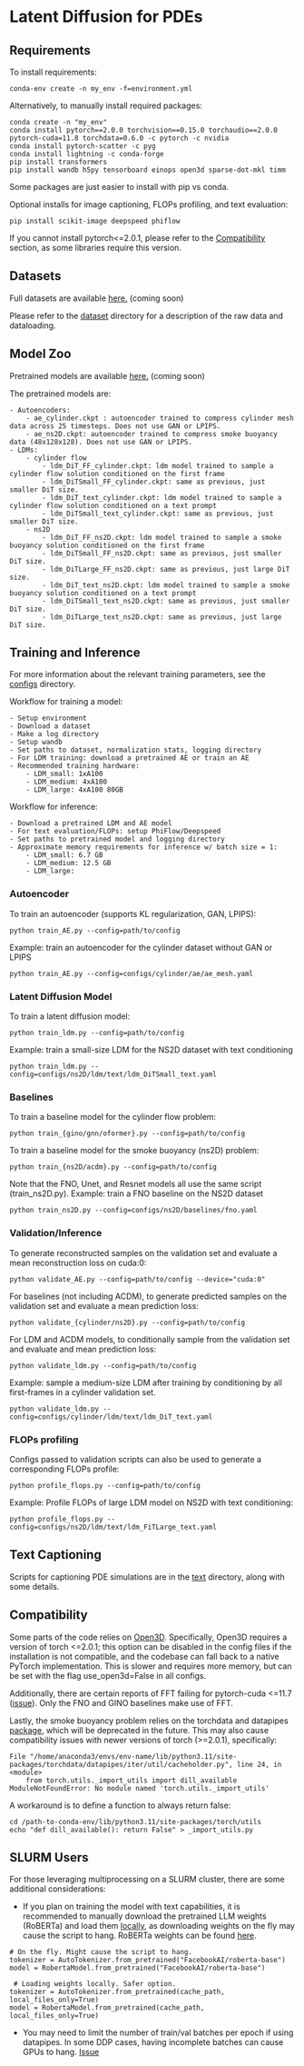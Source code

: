 # Latent Diffusion for PDEs

## Requirements

To install requirements:
```
conda-env create -n my_env -f=environment.yml
```

Alternatively, to manually install required packages:
```setup
conda create -n "my_env" 
conda install pytorch==2.0.0 torchvision==0.15.0 torchaudio==2.0.0 pytorch-cuda=11.8 torchdata=0.6.0 -c pytorch -c nvidia 
conda install pytorch-scatter -c pyg
conda install lightning -c conda-forge
pip install transformers 
pip install wandb h5py tensorboard einops open3d sparse-dot-mkl timm 
```
Some packages are just easier to install with pip vs conda.

Optional installs for image captioning, FLOPs profiling, and text evaluation:
```
pip install scikit-image deepspeed phiflow
```

If you cannot install pytorch<=2.0.1, please refer to the [Compatibility](#compatibility) section, as some libraries require this version. 

## Datasets
Full datasets are available [here.]() (coming soon)

Please refer to the [dataset](dataset) directory for a description of the raw data and dataloading. 

## Model Zoo
Pretrained models are available [here.]() (coming soon)

The pretrained models are:
```
- Autoencoders:
    - ae_cylinder.ckpt : autoencoder trained to compress cylinder mesh data across 25 timesteps. Does not use GAN or LPIPS.
    - ae_ns2D.ckpt: autoencoder trained to compress smoke buoyancy data (48x128x128). Does not use GAN or LPIPS.
- LDMs:
    - cylinder flow
        - ldm_DiT_FF_cylinder.ckpt: ldm model trained to sample a cylinder flow solution conditioned on the first frame
        - ldm_DiTSmall_FF_cylinder.ckpt: same as previous, just smaller DiT size.
        - ldm_DiT_text_cylinder.ckpt: ldm model trained to sample a cylinder flow solution conditioned on a text prompt
        - ldm_DiTSmall_text_cylinder.ckpt: same as previous, just smaller DiT size.
    - ns2D
        - ldm_DiT_FF_ns2D.ckpt: ldm model trained to sample a smoke buoyancy solution conditioned on the first frame
        - ldm_DiTSmall_FF_ns2D.ckpt: same as previous, just smaller DiT size.
        - ldm_DiTLarge_FF_ns2D.ckpt: same as previous, just large DiT size.
        - ldm_DiT_text_ns2D.ckpt: ldm model trained to sample a smoke buoyancy solution conditioned on a text prompt
        - ldm_DiTSmall_text_ns2D.ckpt: same as previous, just smaller DiT size.
        - ldm_DiTLarge_text_ns2D.ckpt: same as previous, just large DiT size.
```

## Training and Inference
For more information about the relevant training parameters, see the [configs](configs) directory.

Workflow for training a model:
```
- Setup environment
- Download a dataset 
- Make a log directory 
- Setup wandb
- Set paths to dataset, normalization stats, logging directory
- For LDM training: download a pretrained AE or train an AE
- Recommended training hardware:
    - LDM_small: 1xA100
    - LDM_medium: 4xA100
    - LDM_large: 4xA100 80GB
```

Workflow for inference:
```
- Download a pretrained LDM and AE model
- For text evaluation/FLOPs: setup PhiFlow/Deepspeed
- Set paths to pretrained model and logging directory
- Approximate memory requirements for inference w/ batch size = 1:
    - LDM_small: 6.7 GB
    - LDM_medium: 12.5 GB
    - LDM_large: 
```

### Autoencoder
To train an autoencoder (supports KL regularization, GAN, LPIPS):
```
python train_AE.py --config=path/to/config
```

Example: train an autoencoder for the cylinder dataset without GAN or LPIPS
```
python train_AE.py --config=configs/cylinder/ae/ae_mesh.yaml
```

### Latent Diffusion Model
To train a latent diffusion model:
```
python train_ldm.py --config=path/to/config
```

Example: train a small-size LDM for the NS2D dataset with text conditioning
```
python train_ldm.py --config=configs/ns2D/ldm/text/ldm_DiTSmall_text.yaml
```

### Baselines
To train a baseline model for the cylinder flow problem:
```
python train_{gino/gnn/oformer}.py --config=path/to/config 
```
To train a baseline model for the smoke buoyancy (ns2D) problem:
```
python train_{ns2D/acdm}.py --config=path/to/config
```
Note that the FNO, Unet, and Resnet models all use the same script (train_ns2D.py).
Example: train a FNO baseline on the NS2D dataset
```
python train_ns2D.py --config=configs/ns2D/baselines/fno.yaml
```

### Validation/Inference
To generate reconstructed samples on the validation set and evaluate a mean reconstruction loss on cuda:0:
```
python validate_AE.py --config=path/to/config --device="cuda:0"
```

For baselines (not including ACDM), to generate predicted samples on the validation set and evaluate a mean prediction loss:
```
python validate_{cylinder/ns2D}.py --config=path/to/config
```

For LDM and ACDM models, to conditionally sample from the validation set and evaluate and mean prediction loss:
```
python validate_ldm.py --config=path/to/config
```

Example: sample a medium-size LDM after training by conditioning by all first-frames in a cylinder validation set.
```
python validate_ldm.py --config=configs/cylinder/ldm/text/ldm_DiT_text.yaml
```

### FLOPs profiling

Configs passed to validation scripts can also be used to generate a corresponding FLOPs profile: 
```
python profile_flops.py --config=path/to/config
```

Example: Profile FLOPs of large LDM model on NS2D with text conditioning:
```
python profile_flops.py --config=configs/ns2D/ldm/text/ldm_FiTLarge_text.yaml
```

## Text Captioning
Scripts for captioning PDE simulations are in the [text](text) directory, along with some details.

## Compatibility
Some parts of the code relies on [Open3D](https://www.open3d.org/). Specifically, Open3D requires a version of torch <=2.0.1; this option can be disabled in the config files if the installation is not compatible, and the codebase can fall back to a native PyTorch implementation. This is slower and requires more memory, but can be set with the flag use_open3d=False in all configs.

Additionally, there are certain reports of FFT failing for pytorch-cuda <=11.7 ([issue](https://github.com/pytorch/pytorch/issues/88038)). Only the FNO and GINO baselines make use of FFT.

Lastly, the smoke buoyancy problem relies on the torchdata and datapipes [package](https://github.com/pytorch/data), which will be deprecated in the future. This may also cause compatibility issues with newer versions of torch (>=2.0.1), specifically:

```
File "/home/anaconda3/envs/env-name/lib/python3.11/site-packages/torchdata/datapipes/iter/util/cacheholder.py", line 24, in <module>
    from torch.utils._import_utils import dill_available
ModuleNotFoundError: No module named 'torch.utils._import_utils'
```

A workaround is to define a function to always return false:

```
cd /path-to-conda-env/lib/python3.11/site-packages/torch/utils
echo "def dill_available(): return False" > _import_utils.py
```

## SLURM Users
For those leveraging multiprocessing on a SLURM cluster, there are some additional considerations:
- If you plan on training the model with text capabilities, it is recommended to manually download the pretrained LLM weights (RoBERTa) and load them [locally](https://stackoverflow.com/questions/64001128/load-a-pre-trained-model-from-disk-with-huggingface-transformers), as downloading weights on the fly may cause the script to hang. RoBERTa weights can be found [here](https://huggingface.co/FacebookAI/roberta-base/tree/main). 

```
# On the fly. Might cause the script to hang.
tokenizer = AutoTokenizer.from_pretrained("FacebookAI/roberta-base") 
model = RobertaModel.from_pretrained("FacebookAI/roberta-base")

 # Loading weights locally. Safer option.
tokenizer = AutoTokenizer.from_pretrained(cache_path, local_files_only=True)
model = RobertaModel.from_pretrained(cache_path, local_files_only=True)
```

- You may need to limit the number of train/val batches per epoch if using datapipes. In some DDP cases, having incomplete batches can cause GPUs to hang. [Issue](https://github.com/Lightning-AI/pytorch-lightning/issues/11910)